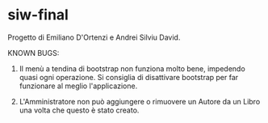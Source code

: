 # siw-final
Progetto di Emiliano D'Ortenzi e Andrei Silviu David.

KNOWN BUGS:
1) Il menù a tendina di bootstrap non funziona molto bene, impedendo quasi ogni operazione. Si consiglia di disattivare bootstrap per far funzionare al meglio l'applicazione.

2) L'Amministratore non può aggiungere o rimuovere un Autore da un Libro una volta che questo è stato creato.
